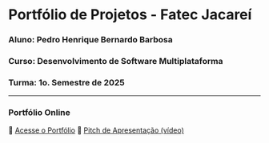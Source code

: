 # Portfólio de Projetos - Fatec Jacareí
### Aluno: Pedro Henrique Bernardo Barbosa
### Curso: Desenvolvimento de Software Multiplataforma
### Turma: 1o. Semestre de 2025
 
---

### Portfólio Online  
🔗 [Acesse o Portfólio](https://fatec-jacarei-dsm-portfolio.github.io/ra2581392513025/)
🎤 [Pitch de Apresentação (vídeo)](LINK_PARA_VIDEO_NO_TEAMS)
